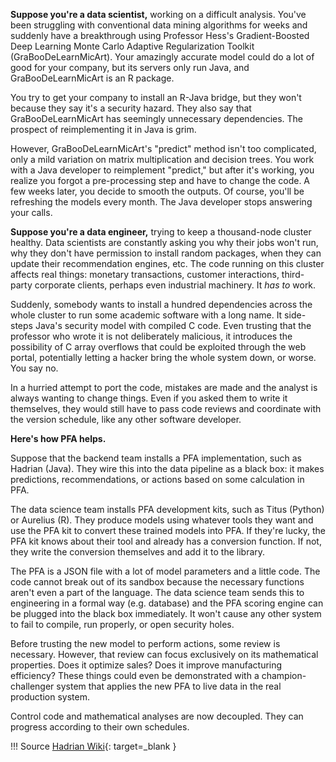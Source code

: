 **Suppose you're a data scientist,** working on a difficult analysis. You've been struggling with conventional data mining algorithms for weeks and suddenly have a breakthrough using Professor Hess's Gradient-Boosted Deep Learning Monte Carlo Adaptive Regularization Toolkit (GraBooDeLearnMicArt). Your amazingly accurate model could do a lot of good for your company, but its servers only run Java, and GraBooDeLearnMicArt is an R package.

You try to get your company to install an R-Java bridge, but they won't because they say it's a security hazard. They also say that GraBooDeLearnMicArt has seemingly unnecessary dependencies. The prospect of reimplementing it in Java is grim.

However, GraBooDeLearnMicArt's "predict" method isn't too complicated, only a mild variation on matrix multiplication and decision trees. You work with a Java developer to reimplement "predict," but after it's working, you realize you forgot a pre-processing step and have to change the code. A few weeks later, you decide to smooth the outputs. Of course, you'll be refreshing the models every month. The Java developer stops answering your calls.

**Suppose you're a data engineer,** trying to keep a thousand-node cluster healthy. Data scientists are constantly asking you why their jobs won't run, why they don't have permission to install random packages, when they can update their recommendation engines, etc. The code running on this cluster affects real things: monetary transactions, customer interactions, third-party corporate clients, perhaps even industrial machinery. It *has to* work.

Suddenly, somebody wants to install a hundred dependencies across the whole cluster to run some academic software with a long name. It side-steps Java's security model with compiled C code. Even trusting that the professor who wrote it is not deliberately malicious, it introduces the possibility of C array overflows that could be exploited through the web portal, potentially letting a hacker bring the whole system down, or worse. You say no.

In a hurried attempt to port the code, mistakes are made and the analyst is always wanting to change things. Even if you asked them to write it themselves, they would still have to pass code reviews and coordinate with the version schedule, like any other software developer.

**Here's how PFA helps.**

Suppose that the backend team installs a PFA implementation, such as Hadrian (Java). They wire this into the data pipeline as a black box: it makes predictions, recommendations, or actions based on some calculation in PFA.

The data science team installs PFA development kits, such as Titus (Python) or Aurelius (R). They produce models using whatever tools they want and use the PFA kit to convert these trained models into PFA. If they're lucky, the PFA kit knows about their tool and already has a conversion function. If not, they write the conversion themselves and add it to the library.

The PFA is a JSON file with a lot of model parameters and a little code. The code cannot break out of its sandbox because the necessary functions aren't even a part of the language. The data science team sends this to engineering in a formal way (e.g. database) and the PFA scoring engine can be plugged into the black box immediately. It won't cause any other system to fail to compile, run properly, or open security holes.

Before trusting the new model to perform actions, some review is necessary. However, that review can focus exclusively on its mathematical properties. Does it optimize sales? Does it improve manufacturing efficiency? These things could even be demonstrated with a champion-challenger system that applies the new PFA to live data in the real production system.

Control code and mathematical analyses are now decoupled. They can progress according to their own schedules.

!!! Source
    [Hadrian Wiki](https://github.com/modelop/hadrian/wiki){: target=_blank }